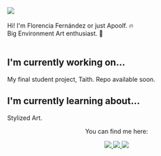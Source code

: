 
<!--
**Apoolf/Apoolf** is a ✨ _special_ ✨ repository because its `README.md` (this file) appears on your GitHub profile.

Here are some ideas to get you started:

- 🔭 I’m currently working on ...
- 🌱 I’m currently learning ...
- 👯 I’m looking to collaborate on ...
- 🤔 I’m looking for help with ...
- 💬 Ask me about ...
- 📫 How to reach me: ...
- 😄 Pronouns: ...
- ⚡ Fun fact: ...
-->

<img align="left" src="https://user-images.githubusercontent.com/3419640/148864806-cd58e0d6-76f9-41d8-9954-d9aa7b9bcf18.png"/> 
<br>
<br>
Hi! I'm Florencia Fernández or just Apoolf. 🔥
<br>
Big Environment Art enthusiast. 🌻
<!--
![444333152538984458](https://user-images.githubusercontent.com/3419640/148864806-cd58e0d6-76f9-41d8-9954-d9aa7b9bcf18.png)
-->
<br>
<br>
<p align="center">
</p>

## I'm currently working on...
My final student project, Taith. Repo available soon.

## I'm currently learning about...
Stylized Art.

<p align="center">
  You can find me here:
</p>
<p align="center">
  <a href="http://twitter.com/itsapoolf">
    <img src="https://img.shields.io/badge/Twitter-%232C3438.svg?style=for-the-badge&logo=Twitter&logoColor=1DA1F2" />
  </a>
  <a href="https://www.artstation.com/apoolf">
    <img src="https://img.shields.io/badge/ArtStation-%232C3438.svg?style=for-the-badge&logo=Artstation&logoColor=13AFF0" />
  </a>
  <a href="https://www.linkedin.com/in/apoolf/">
    <img src="https://img.shields.io/badge/linkedin-%232C3438.svg?style=for-the-badge&logo=linkedin&logoColor=0077B5" />
  </a>
</p>


